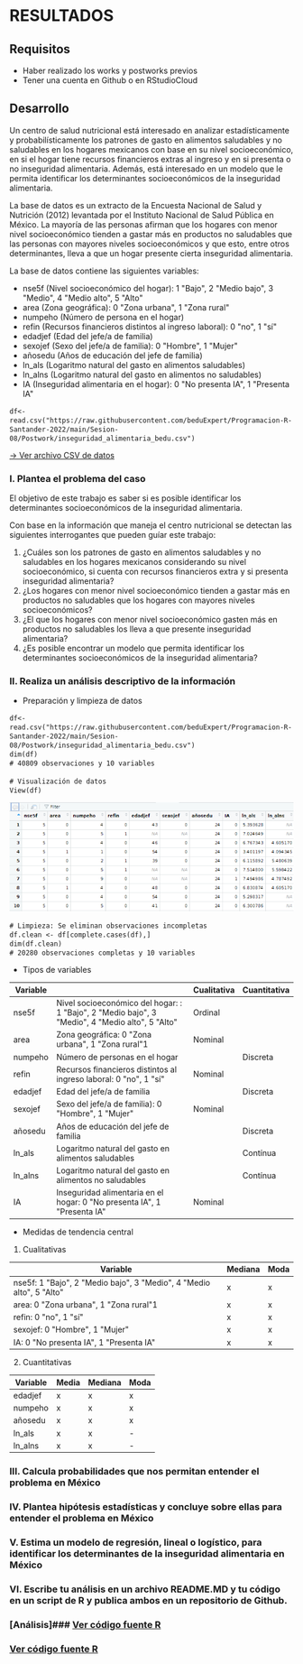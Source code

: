 # RESULTADOS
## Requisitos 
- Haber realizado los works y postworks previos 
- Tener una cuenta en Github o en RStudioCloud 
## Desarrollo 
Un centro de salud nutricional está interesado en analizar estadísticamente y probabilísticamente los patrones de gasto en alimentos saludables y no saludables en los hogares mexicanos con base en su nivel socioeconómico, en si el hogar tiene recursos financieros extras al ingreso y en si presenta o no inseguridad alimentaria. Además, está interesado en un modelo que le permita identificar los determinantes socioeconómicos de la inseguridad alimentaria.

La base de datos es un extracto de la Encuesta Nacional de Salud y Nutrición (2012) levantada por el Instituto Nacional de Salud Pública en México. La mayoría de las personas afirman que los hogares con menor nivel socioeconómico tienden a gastar más en productos no saludables que las personas con mayores niveles socioeconómicos y que esto, entre otros determinantes, lleva a que un hogar presente cierta inseguridad alimentaria.

La base de datos contiene las siguientes variables:
- nse5f (Nivel socioeconómico del hogar): 1 "Bajo", 2 "Medio bajo", 3 "Medio", 4 "Medio alto", 5 "Alto" 
- area (Zona geográfica): 0 "Zona urbana", 1 "Zona rural"
- numpeho (Número de persona en el hogar) 
- refin (Recursos financieros distintos al ingreso laboral): 0 "no", 1 "sí" 
- edadjef (Edad del jefe/a de familia)
- sexojef (Sexo del jefe/a de familia): 0 "Hombre", 1 "Mujer" 
- añosedu (Años de educación del jefe de familia) 
- ln_als (Logaritmo natural del gasto en alimentos saludables) 
- ln_alns (Logaritmo natural del gasto en alimentos no saludables) 
- IA (Inseguridad alimentaria en el hogar): 0 "No presenta IA", 1 "Presenta IA"

```
df<-read.csv("https://raw.githubusercontent.com/beduExpert/Programacion-R-Santander-2022/main/Sesion-08/Postwork/inseguridad_alimentaria_bedu.csv")
```
[-> Ver archivo CSV de datos](https://github.com/adavals/bedu-datascience-f2/blob/main/s8/postwork/dat/inseguridad_alimentaria_bedu.csv)

### I. Plantea el problema del caso 

El objetivo de este trabajo es saber si es posible identificar los determinantes
socioeconómicos de la inseguridad alimentaria.

Con base en la información que maneja el centro nutricional se detectan las siguientes interrogantes que pueden guíar este trabajo:
  
1. ¿Cuáles son los patrones de gasto en alimentos saludables y no saludables en los hogares mexicanos considerando su nivel socioeconómico, si cuenta con recursos financieros extra y si presenta inseguridad alimentaria?
2. ¿Los hogares con menor nivel socioeconómico tienden a gastar más en productos no saludables que los hogares con mayores niveles socioeconómicos?  
3. ¿El que los hogares con menor nivel socioeconómico gasten más en productos no saludables los lleva a que presente inseguridad alimentaria?
4. ¿Es posible encontrar un modelo que permita identificar los determinantes socioeconómicos de la inseguridad alimentaria?


### II. Realiza un análisis descriptivo de la información 

- Preparación y limpieza de datos
```
df<-read.csv("https://raw.githubusercontent.com/beduExpert/Programacion-R-Santander-2022/main/Sesion-08/Postwork/inseguridad_alimentaria_bedu.csv")
dim(df)   
# 40809 observaciones y 10 variables

# Visualización de datos
View(df)
```
![dataFrameView](img/dataFrame_View.png)
```
# Limpieza: Se eliminan observaciones incompletas
df.clean <- df[complete.cases(df),]
dim(df.clean)   
# 20280 observaciones completas y 10 variables
```

- Tipos de variables

| Variable | | Cualitativa | Cuantitativa |
| --- | --- | --- | --- |
| nse5f | Nivel socioeconómico del hogar: : 1 "Bajo", 2 "Medio bajo", 3 "Medio", 4 "Medio alto", 5 "Alto" | Ordinal |
| area | Zona geográfica: 0 "Zona urbana", 1 "Zona rural"1 | Nominal
| numpeho | Número de personas en el hogar | | Discreta
| refin | Recursos financieros distintos al ingreso laboral: 0 "no", 1 "sí" | Nominal
| edadjef | Edad del jefe/a de familia | | Discreta
| sexojef | Sexo del jefe/a de familia): 0 "Hombre", 1 "Mujer" | Nominal
| añosedu | Años de educación del jefe de familia | | Discreta
| ln_als | Logaritmo natural del gasto en alimentos saludables | | Contínua 
| ln_alns | Logaritmo natural del gasto en alimentos no saludables | | Contínua
| IA | Inseguridad alimentaria en el hogar: 0 "No presenta IA", 1 "Presenta IA" | Nominal

- Medidas de tendencia central
1. Cualitativas

| Variable | Mediana | Moda |
| --- | --- | --- |
| nse5f: 1 "Bajo", 2 "Medio bajo", 3 "Medio", 4 "Medio alto", 5 "Alto" | x | x
| area: 0 "Zona urbana", 1 "Zona rural"1 | x | x
| refin: 0 "no", 1 "sí" | x | x
| sexojef: 0 "Hombre", 1 "Mujer" | x | x
| IA: 0 "No presenta IA", 1 "Presenta IA" | x | x


2. Cuantitativas

| Variable | Media | Mediana | Moda |
| --- | --- | --- | --- |
| edadjef | x | x | x
| numpeho | x | x | x
| añosedu | x | x | x
| ln_als | x | x | - 
| ln_alns | x | x | -



### III. Calcula probabilidades que nos permitan entender el problema en México 


### IV. Plantea hipótesis estadísticas y concluye sobre ellas para entender el problema en México 

### V. Estima un modelo de regresión, lineal o logístico, para identificar los determinantes de la inseguridad alimentaria en México 

### VI. Escribe tu análisis en un archivo README.MD y tu código en un script de R y publica ambos en un repositorio de Github.
### [Análisis]### [Ver código fuente R](https://github.com/adavals/bedu-datascience-f2/blob/main/s8/postwork/README.md)

### [Ver código fuente R](https://github.com/adavals/bedu-datascience-f2/blob/main/s8/postwork/src/Sesion_08_Postwork.R)


